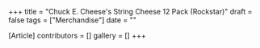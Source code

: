 +++
title = "Chuck E. Cheese's String Cheese 12 Pack (Rockstar)"
draft = false
tags = ["Merchandise"]
date = ""

[Article]
contributors = []
gallery = []
+++